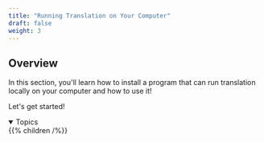 ```yaml
---
title: "Running Translation on Your Computer"
draft: false
weight: 3
---
```


## Overview

In this section, you'll learn how to install a program that can run translation locally on your computer and how to use it!

Let's get started!

<details open>
<summary>Topics</summary>
{{% children /%}}
</details>
